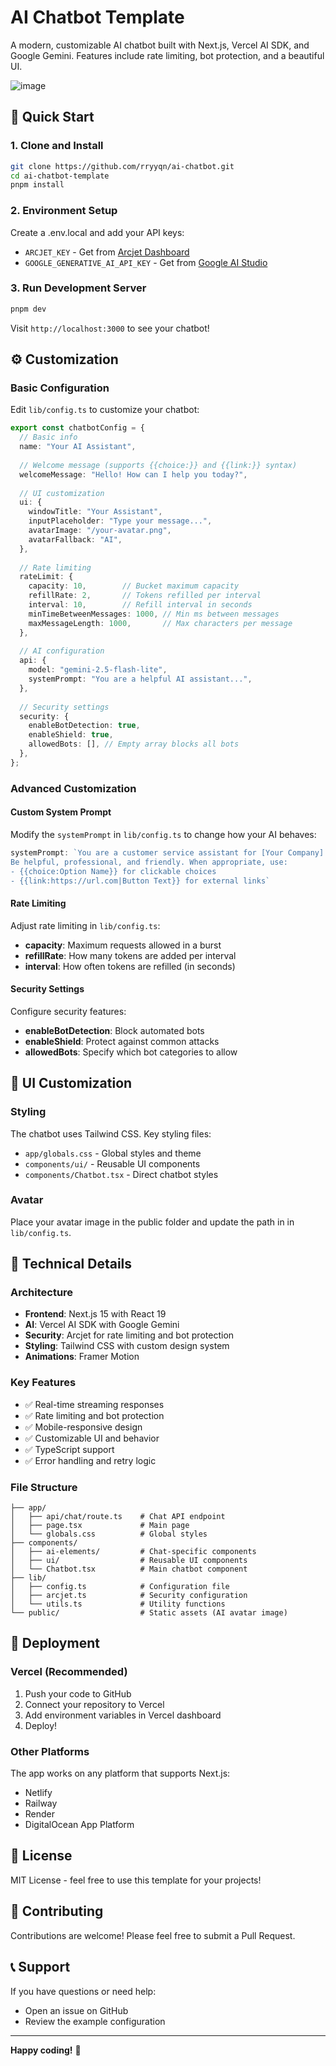 # AI Chatbot Template

A modern, customizable AI chatbot built with Next.js, Vercel AI SDK, and Google Gemini. Features include rate limiting, bot protection, and a beautiful UI.

![image](https://media.daily.dev/image/upload/s--rCj9f_I8--/f_auto/v1757194652/ugc/content_cb9613e4-dc85-4e49-9070-8fa4cf96299b?_a=BAMClqZW0)


## 🚀 Quick Start

### 1. Clone and Install

```bash
git clone https://github.com/rryyqn/ai-chatbot.git
cd ai-chatbot-template
pnpm install
```

### 2. Environment Setup

Create a .env.local and add your API keys:

- `ARCJET_KEY` - Get from [Arcjet Dashboard](https://app.arcjet.com)
- `GOOGLE_GENERATIVE_AI_API_KEY` - Get from [Google AI Studio](https://aistudio.google.com/app/apikey)

### 3. Run Development Server

```bash
pnpm dev
```

Visit `http://localhost:3000` to see your chatbot!

## ⚙️ Customization

### Basic Configuration

Edit `lib/config.ts` to customize your chatbot:

```typescript
export const chatbotConfig = {
  // Basic info
  name: "Your AI Assistant",
  
  // Welcome message (supports {{choice:}} and {{link:}} syntax)
  welcomeMessage: "Hello! How can I help you today?",
  
  // UI customization
  ui: {
    windowTitle: "Your Assistant",
    inputPlaceholder: "Type your message...",
    avatarImage: "/your-avatar.png",
    avatarFallback: "AI",
  },
  
  // Rate limiting
  rateLimit: {
    capacity: 10,        // Bucket maximum capacity
    refillRate: 2,       // Tokens refilled per interval
    interval: 10,        // Refill interval in seconds
    minTimeBetweenMessages: 1000, // Min ms between messages
    maxMessageLength: 1000,       // Max characters per message
  },
  
  // AI configuration
  api: {
    model: "gemini-2.5-flash-lite",
    systemPrompt: "You are a helpful AI assistant...",
  },
  
  // Security settings
  security: {
    enableBotDetection: true,
    enableShield: true,
    allowedBots: [], // Empty array blocks all bots
  },
};
```

### Advanced Customization

#### Custom System Prompt

Modify the `systemPrompt` in `lib/config.ts` to change how your AI behaves:

```typescript
systemPrompt: `You are a customer service assistant for [Your Company]. 
Be helpful, professional, and friendly. When appropriate, use:
- {{choice:Option Name}} for clickable choices
- {{link:https://url.com|Button Text}} for external links`
```

#### Rate Limiting

Adjust rate limiting in `lib/config.ts`:

- **capacity**: Maximum requests allowed in a burst
- **refillRate**: How many tokens are added per interval
- **interval**: How often tokens are refilled (in seconds)

#### Security Settings

Configure security features:

- **enableBotDetection**: Block automated bots
- **enableShield**: Protect against common attacks
- **allowedBots**: Specify which bot categories to allow

## 🎨 UI Customization

### Styling

The chatbot uses Tailwind CSS. Key styling files:
- `app/globals.css` - Global styles and theme
- `components/ui/` - Reusable UI components
- `components/Chatbot.tsx` - Direct chatbot styles

### Avatar

Place your avatar image in the public folder and update the path in in `lib/config.ts`.

## 🔧 Technical Details

### Architecture

- **Frontend**: Next.js 15 with React 19
- **AI**: Vercel AI SDK with Google Gemini
- **Security**: Arcjet for rate limiting and bot protection
- **Styling**: Tailwind CSS with custom design system
- **Animations**: Framer Motion

### Key Features

- ✅ Real-time streaming responses
- ✅ Rate limiting and bot protection
- ✅ Mobile-responsive design
- ✅ Customizable UI and behavior
- ✅ TypeScript support
- ✅ Error handling and retry logic

### File Structure

```
├── app/
│   ├── api/chat/route.ts    # Chat API endpoint
│   ├── page.tsx             # Main page
│   └── globals.css          # Global styles
├── components/
│   ├── ai-elements/         # Chat-specific components
│   ├── ui/                  # Reusable UI components
│   └── Chatbot.tsx          # Main chatbot component
├── lib/
│   ├── config.ts            # Configuration file
│   ├── arcjet.ts            # Security configuration
│   └── utils.ts             # Utility functions
└── public/                  # Static assets (AI avatar image)
```

## 🚀 Deployment

### Vercel (Recommended)

1. Push your code to GitHub
2. Connect your repository to Vercel
3. Add environment variables in Vercel dashboard
4. Deploy!

### Other Platforms

The app works on any platform that supports Next.js:
- Netlify
- Railway
- Render
- DigitalOcean App Platform

## 📝 License

MIT License - feel free to use this template for your projects!

## 🤝 Contributing

Contributions are welcome! Please feel free to submit a Pull Request.

## 📞 Support

If you have questions or need help:
- Open an issue on GitHub
- Review the example configuration

---

**Happy coding!** 🎉
